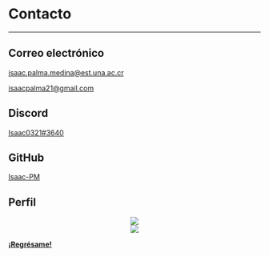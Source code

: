 # Contacto

***

## Correo electrónico

[isaac.palma.medina@est.una.ac.cr](mailto:isaac.palma.medina@est.una.ac.cr)

[isaacpalma21@gmail.com](mailto:isaacpalma21@gmail.com)

## Discord

[Isaac0321#3640](https://discordapp.com/users/Isaac0321#3640)

## GitHub

[Isaac-PM](https://github.com/Isaac-PM)

## Perfil

<center> <img src="http://github-profile-summary-cards.vercel.app/api/cards/profile-details?username=Isaac-PM&theme=default"> </center> 

<center> <img src="http://github-profile-summary-cards.vercel.app/api/cards/most-commit-language?username=Isaac-PM&theme=default"> </center> 

**[¡Regrésame!](/index)**